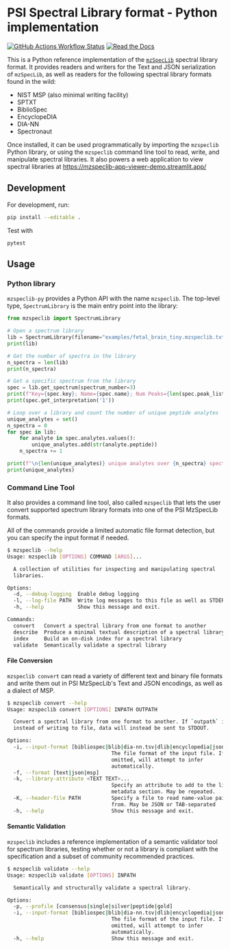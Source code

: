 # PSI Spectral Library format - Python implementation

[![GitHub Actions Workflow Status](https://img.shields.io/github/actions/workflow/status/HUPO-PSI/mzspeclib-py/test.yml?style=for-the-badge)](https://github.com/HUPO-PSI/mzspeclib-py/actions/workflows/test.yml)
[![Read the Docs](https://img.shields.io/readthedocs/mzspeclib-py?style=for-the-badge)](https://mzspeclib-py.readthedocs.io/en/latest/)

This is a Python reference implementation of the [`mzSpecLib`](https://www.psidev.info/mzspeclib)
spectral library format. It provides readers and writers for the Text and JSON serialization
of `mzSpecLib`, as well as readers for the following spectral library formats found in the wild:

- NIST MSP (also minimal writing facility)
- SPTXT
- BiblioSpec
- EncyclopeDIA
- DIA-NN
- Spectronaut

Once installed, it can be used programmatically by importing the `mzspeclib` Python library, or using
the `mzspeclib` command line tool to read, write, and manipulate spectral libraries. It also powers a web
application to view spectral libraries at https://mzspeclib-app-viewer-demo.streamlit.app/

## Development

For development, run:
```sh
pip install --editable .
```

Test with
```
pytest
````

## Usage

### Python library

`mzspeclib-py` provides a Python API with the name `mzspeclib`. The top-level type, `SpectrumLibrary` is
the main entry point into the library:
<!-- [[[cog
    import cog
    cog.outl("```python")
    cog.outl(open("docs/examples/readme.py").read())
    cog.outl("```")
]]] -->
```python
from mzspeclib import SpectrumLibrary

# Open a spectrum library
lib = SpectrumLibrary(filename="examples/fetal_brain_tiny.mzspeclib.txt")
print(lib)

# Get the number of spectra in the library
n_spectra = len(lib)
print(n_spectra)

# Get a specific spectrum from the library
spec = lib.get_spectrum(spectrum_number=3)
print(f"Key={spec.key}; Name={spec.name}; Num Peaks={len(spec.peak_list)}")
print(spec.get_interpretation('1'))

# Loop over a library and count the number of unique peptide analytes
unique_analytes = set()
n_spectra = 0
for spec in lib:
    for analyte in spec.analytes.values():
        unique_analytes.add(str(analyte.peptide))
    n_spectra += 1

print(f"\n{len(unique_analytes)} unique analytes over {n_spectra} spectra")
print(unique_analytes)
```
<!-- [[[end]]] -->

### Command Line Tool

It also provides a command line tool, also called `mzspeclib` that lets the user convert
supported spectrum library formats into one of the PSI MzSpecLib formats.

All of the commands provide a limited automatic file format detection, but you can specify the
input format if needed.

<!-- [[[cog
    import cog
    import subprocess

    buf = subprocess.check_output(["mzspeclib", "--help"])
    cog.outl("```bash")
    cog.outl("$ mzspeclib --help")
    cog.outl(buf.decode('utf8'))
    cog.outl("```")
]]] -->
```bash
$ mzspeclib --help
Usage: mzspeclib [OPTIONS] COMMAND [ARGS]...

  A collection of utilities for inspecting and manipulating spectral
  libraries.

Options:
  -d, --debug-logging  Enable debug logging
  -l, --log-file PATH  Write log messages to this file as well as STDERR
  -h, --help           Show this message and exit.

Commands:
  convert   Convert a spectral library from one format to another
  describe  Produce a minimal textual description of a spectral library
  index     Build an on-disk index for a spectral library
  validate  Semantically validate a spectral library

```
<!-- [[[end]]] -->

#### File Conversion

`mzspeclib convert` can read a variety of different text and binary file formats and write
them out in PSI MzSpecLib's Text and JSON encodings, as well as a dialect of MSP.

<!-- [[[cog
    import cog
    import subprocess

    buf = subprocess.check_output(["mzspeclib", "convert", "--help"])
    cog.outl("```bash")
    cog.outl("$ mzspeclib convert --help")
    cog.outl(buf.decode('utf8'))
    cog.outl("```")
]]] -->
```bash
$ mzspeclib convert --help
Usage: mzspeclib convert [OPTIONS] INPATH OUTPATH

  Convert a spectral library from one format to another. If `outpath` is `-`,
  instead of writing to file, data will instead be sent to STDOUT.

Options:
  -i, --input-format [bibliospec|blib|dia-nn.tsv|dlib|encyclopedia|json|msp|mzSpecLib.json|mzSpecLib.txt|mzlb.json|mzlb.txt|mzlib.json|mzlib.txt|mzspeclib.json|mzspeclib.txt|spectronaut.tsv|sptxt|text]
                                  The file format of the input file. If
                                  omitted, will attempt to infer
                                  automatically.
  -f, --format [text|json|msp]
  -k, --library-attribute <TEXT TEXT>...
                                  Specify an attribute to add to the library
                                  metadata section. May be repeated.
  -K, --header-file PATH          Specify a file to read name-value pairs
                                  from. May be JSON or TAB-separated
  -h, --help                      Show this message and exit.

```
<!-- [[[end]]] -->

#### Semantic Validation

`mzspeclib` includes a reference implementation of a semantic validator tool for spectrum libraries, testing
whether or not a library is compliant with the specification and a subset of community recommended practices.

<!-- [[[cog
    import cog
    import subprocess

    buf = subprocess.check_output(["mzspeclib", "validate", "--help"])
    cog.outl("```bash")
    cog.outl("$ mzspeclib validate --help")
    cog.outl(buf.decode('utf8'))
    cog.outl("```")
]]] -->
```bash
$ mzspeclib validate --help
Usage: mzspeclib validate [OPTIONS] INPATH

  Semantically and structurally validate a spectral library.

Options:
  -p, --profile [consensus|single|silver|peptide|gold]
  -i, --input-format [bibliospec|blib|dia-nn.tsv|dlib|encyclopedia|json|msp|mzSpecLib.json|mzSpecLib.txt|mzlb.json|mzlb.txt|mzlib.json|mzlib.txt|mzspeclib.json|mzspeclib.txt|spectronaut.tsv|sptxt|text]
                                  The file format of the input file. If
                                  omitted, will attempt to infer
                                  automatically.
  -h, --help                      Show this message and exit.

```
<!-- [[[end]]] -->
